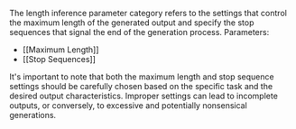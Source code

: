 The length inference parameter category refers to the settings that control the maximum length of the generated output and specify the stop sequences that signal the end of the generation process.
Parameters:
* [[Maximum Length]] 
* [[Stop Sequences]]

It's important to note that both the maximum length and stop sequence settings should be carefully chosen based on the specific task and the desired output characteristics. Improper settings can lead to incomplete outputs, or conversely, to excessive and potentially nonsensical generations.